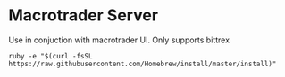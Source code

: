 # Macrotrader Server

Use in conjuction with macrotrader UI. Only supports bittrex

``
ruby -e "$(curl -fsSL https://raw.githubusercontent.com/Homebrew/install/master/install)"
``

